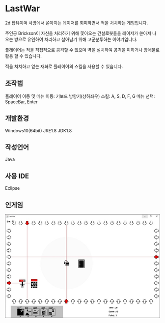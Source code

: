 # LastWar
2d 탑뷰이며 사방에서 쏟아지는 레이저를 회피하면서 적을 처치하는 게임입니다.

주인공 Brickson이 자신을 처리하기 위해 쫓아오는 건설로봇들을 레이저가 쏟아져 나오는
방으로 유인하여 처리하고 살아남기 위해 고군분투하는 이야기입니다.

플레이어는 적을 직접적으로 공격할 수 없으며 벽을 설치하여 공격을 피하거나 장애물로 활용 할 수 있습니다.

적을 처치하고 얻는 재화로 플레이어의 스킬을 사용할 수 있습니다.

## 조작법
플레이어 이동 및 메뉴 이동: 키보드 방향키(상하좌우)
스킬: A, S, D, F, G
메뉴 선택: SpaceBar, Enter

## 개발환경
Windows10(64bit)
JRE1.8
JDK1.8

## 작성언어
Java

## 사용 IDE
Eclipse

## 인게임
![screenshot](./screenshot.jpg)
